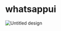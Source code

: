 # whatsappui

![Untitled design](https://github.com/HassaanAhmed60211/fluttercourse/assets/106430586/672731f3-b088-442d-a679-8e0e915555b3)

